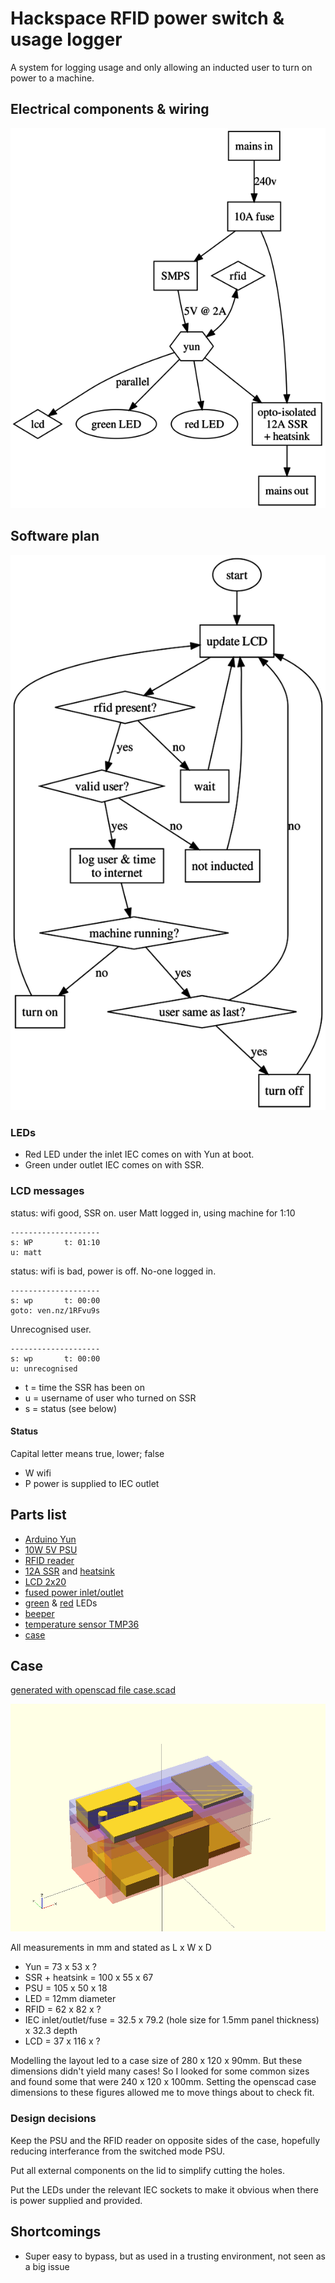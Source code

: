 # Hackspace RFID power switch & usage logger

A system for logging usage and only allowing an inducted user to turn on power
to a machine.

## Electrical components & wiring

![electrical components and wiring](electrical.png)

## Software plan

![software](software.png)

### LEDs

* Red LED under the inlet IEC comes on with Yun at boot.
* Green under outlet IEC comes on with SSR.

### LCD messages

status: wifi good, SSR on. user Matt logged in, using machine for 1:10

    --------------------
    s: WP       t: 01:10
    u: matt

status: wifi is bad, power is off. No-one logged in. 

    --------------------
    s: wp       t: 00:00
    goto: ven.nz/1RFvu9s

Unrecognised user.

    --------------------
    s: wp       t: 00:00
    u: unrecognised

* t = time the SSR has been on
* u = username of user who turned on SSR
* s = status (see below)

#### Status

Capital letter means true, lower; false

* W wifi
* P power is supplied to IEC outlet

## Parts list

* [Arduino Yun](http://uk.rs-online.com/web/p/products/7824594/)
* [10W 5V PSU](http://uk.rs-online.com/web/p/products/0327936/)
* [RFID reader](http://uk.rs-online.com/web/p/products/6666625/)
* [12A SSR](http://uk.rs-online.com/web/p/products/1718904/) and [heatsink](http://uk.rs-online.com/web/p/products/1719070/)
* [LCD 2x20](http://uk.rs-online.com/web/p/products/7200222/)
* [fused power inlet/outlet](http://uk.rs-online.com/web/p/products/6112092/)
* [green](http://uk.rs-online.com/web/p/products/0206514/) & [red](http://uk.rs-online.com/web/p/products/0206508/) LEDs
* [beeper](http://uk.rs-online.com/web/p/products/5117636/)
* [temperature sensor TMP36](http://uk.rs-online.com/web/p/products/0427351/)
* [case](http://uk.rs-online.com/web/p/products/3648223/)

## Case

[generated with openscad file case.scad](case.scad)

![case](case.png)

All measurements in mm and stated as L x W x D

* Yun = 73 x 53 x ?
* SSR + heatsink = 100 x 55 x 67
* PSU = 105 x 50 x 18
* LED = 12mm diameter
* RFID = 62 x 82 x ?
* IEC inlet/outlet/fuse = 32.5 x 79.2 (hole size for 1.5mm panel thickness) x 32.3 depth
* LCD = 37 x 116 x ?

Modelling the layout led to a case size of 280 x 120 x 90mm.
But these dimensions didn't yield many cases! So I looked for some common sizes
and found some that were 240 x 120 x 100mm. Setting the openscad case dimensions
to these figures allowed me to move things about to check fit.

### Design decisions

Keep the PSU and the RFID reader on opposite sides of the case, hopefully reducing interferance from the switched mode PSU.

Put all external components on the lid to simplify cutting the holes.

Put the LEDs under the relevant IEC sockets to make it obvious when there is
power supplied and provided.


## Shortcomings

* Super easy to bypass, but as used in a trusting environment, not seen as a big issue
